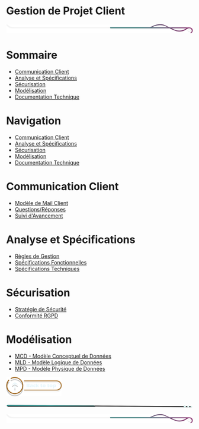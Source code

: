 # Gestion de Projet Client

<!-- Main image  -->

![border](./assets/line/border_deco_rt.png)

# Sommaire

- [Communication Client](#communication-client)
- [Analyse et Spécifications](#analyse-et-specifications)
- [Sécurisation](#securisation)
- [Modélisation](#modelisation)
- [Documentation Technique](#documentation-technique)

# Navigation

- [Communication Client](./doc/communication-client/index.md)
- [Analyse et Spécifications](./doc/specifications/index.md)
- [Sécurisation](./doc/securisation/index.md)
- [Modélisation](./doc/modelisation/index.md)
- [Documentation Technique](./doc/documentation-technique/index.md)

# Communication Client
- [Modèle de Mail Client](./doc/communication-client/modele-mail.md)
- [Questions/Réponses](./doc/communication-client/qa.md)
- [Suivi d'Avancement](./doc/communication-client/suivi.md)

# Analyse et Spécifications
- [Règles de Gestion](./doc/specifications/regles-gestion.md)
- [Spécifications Fonctionnelles](./doc/specifications/specs-fonctionnelles.md)
- [Spécifications Techniques](./doc/specifications/specs-techniques.md)

# Sécurisation
- [Stratégie de Sécurité](./doc/securisation/strategie.md)
- [Conformité RGPD](./doc/securisation/rgpd.md)

# Modélisation
- [MCD - Modèle Conceptuel de Données](./doc/modelisation/mcd.md)
- [MLD - Modèle Logique de Données](./doc/modelisation/mld.md)
- [MPD - Modèle Physique de Données](./doc/modelisation/mpd.md)

<a href="#sommaire">
<img src="assets/button/back_to_top.png" alt="Home page" style="width: 150px; height: auto;">
</a>

![border](./assets/line/line-teal-point_l.png)

![border](./assets/line/border_deco_rt.png)
